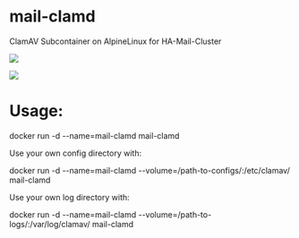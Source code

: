 # mail-clamd
ClamAV Subcontainer on AlpineLinux for HA-Mail-Cluster

[![](https://images.microbadger.com/badges/image/amssn/mail-clamd.svg)](https://microbadger.com/images/amssn/mail-clamd "Get your own image badge on microbadger.com")

[![](https://images.microbadger.com/badges/version/amssn/mail-clamd.svg)](https://microbadger.com/images/amssn/mail-clamd "Get your own version badge on microbadger.com")

# Usage:

docker run -d --name=mail-clamd mail-clamd

Use your own config directory with: 

docker run -d --name=mail-clamd --volume=/path-to-configs/:/etc/clamav/ mail-clamd


Use your own log directory with: 

docker run -d --name=mail-clamd --volume=/path-to-logs/:/var/log/clamav/ mail-clamd
